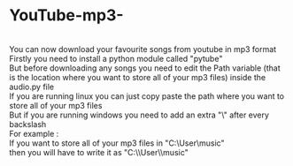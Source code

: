# YouTube-mp3-
</br>
You can now download your favourite songs from youtube in mp3 format
</br>
Firstly you need to install a python module called "pytube"
</br>
But before downloading any songs you need to edit the Path variable (that is the location where you want to store all of your mp3 files) inside the audio.py file
</br>
If you are running linux you can just copy paste the path where you want to store all of your mp3 files
</br>
But if you are running windows you need to add an extra "\" after every backslash
</br>
For example :
</br>
If you want to store all of your mp3 files in "C:\User\music"
</br>
then you will have to write it as "C:\\User\\music"
</br>
